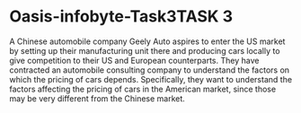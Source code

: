 # Oasis-infobyte-Task3TASK 3


A Chinese automobile company Geely Auto aspires to enter the US market by setting up their manufacturing
unit there and producing cars locally to give competition to their US and European counterparts.
They have contracted an automobile consulting company to understand the factors on which the pricing of cars depends. 
Specifically, they want to understand the factors affecting the pricing of cars in the American market, since those may be 
very different from the Chinese market.


